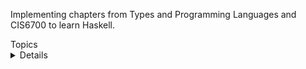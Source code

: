Implementing chapters from Types and Programming Languages and CIS6700 to learn Haskell.

<summary>Topics</summary>

<details>

## 1/15 lecture

- [ ] Implement untyped lambda calculus
    - [ ] SKI combinators 
    - [ ] Substitution (with variable names)
    - [ ] Alpha conversion 
    - [ ] Beta reduction 
    - [ ] Check if an expression is in normal form.
    - [ ] Evaluation 
    - [ ] Church numerals 
- [ ] Implement untyped lambda calculus with DeBruijn indices
    - [ ] Implement substitution
- [ ] Implement evaluation orders
    - [ ] Leftmost outermost and weak LO
    - [ ] Leftmost innermost and weak LI 

## 1/27 lecture 
- [ ] Implement Church numerals
    - [ ] `zero`, `one`, `succ` 
    - [ ] `add`, `mult`, `exponent`, `pred` 
- [ ] Implement Scott numerals
    - [ ] Compare `pred` implementation between Church and Scott. 
- [ ] Church-Rosser 
    - [ ] Implement parallel reduction
    - [ ] Demonstrate confluence/non-confluence 
    - [ ] Show why we need parallel reduction 

## 1/29
- [ ] Using parallel reduction implementation, implement Takahashi's translation. 
- [ ] Implement strong and weak normalization 
- [ ] Newman's Lemma
- [ ] Bracket abstraction algorithm 

## Week of 2/3 
- [ ] Simply typed lambda calculus
- [ ] Strong normalization

## Week of 2/10 
- [ ] References
- [ ] Subtyping

## Week of 2/17 
- [ ] Subtyping and algorithmic subtyping

## Week of 2/24
- [ ] System F 

## Week of 3/2 
- [ ] Hindley-Milner
</details>